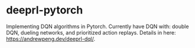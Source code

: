 # deeprl-pytorch
Implementing DQN algorithms in Pytorch. Currently have DQN with: double DQN, dueling networks, and prioritized action replays. Details in here: https://andrewpeng.dev/deeprl-dql/.
